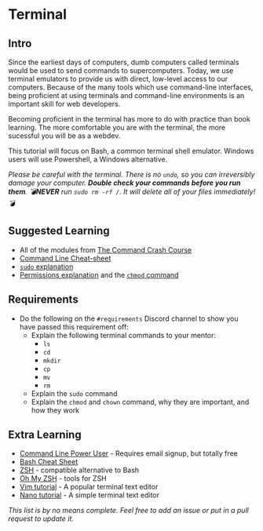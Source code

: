 # Terminal

## Intro

Since the earliest days of computers, dumb computers called terminals would be used to send commands to supercomputers. Today, we use terminal emulators to provide us with direct, low-level access to our computers. Because of the many tools which use command-line interfaces, being proficient at using terminals and command-line environments is an important skill for web developers. 

Becoming proficient in the terminal has more to do with practice than book learning. The more comfortable you are with the terminal, the more sucessful you will be as a webdev.

This tutorial will focus on Bash, a common terminal shell emulator. Windows users will use Powershell, a Windows alternative.

*Please be careful with the terminal. There is no `undo`, so you can irreversibly damage your computer. **Double check your commands before you run them**. 💣**NEVER** run `sudo rm -rf /`. It will delete all of your files immediately!💣*

## Suggested Learning

- All of the modules from [The Command Crash Course](https://learnpythonthehardway.org/book/appendixa.html)
- [Command Line Cheat-sheet](https://www.git-tower.com/blog/command-line-cheat-sheet/)
- [`sudo` explanation](https://linuxacademy.com/blog/linux/linux-commands-for-beginners-sudo/)
- [Permissions explanation](http://www.thegeekstuff.com/2010/04/unix-file-and-directory-permissions/) and the [`chmod` command](http://www.thegeekstuff.com/2010/06/chmod-command-examples)

## Requirements

- Do the following on the `#requirements` Discord channel to show you have passed this requirement off:
  - Explain the following terminal commands to your mentor:
    - `ls`
    - `cd`
    - `mkdir`
    - `cp`
    - `mv`
    - `rm`
  - Explain the `sudo` command
  - Explain the `chmod` and `chown` command, why they are important, and how they work

## Extra Learning

- [Command Line Power User](https://commandlinepoweruser.com) - Requires email signup, but totally free
- [Bash Cheat Sheet](https://learncodethehardway.org/unix/bash_cheat_sheet.pdf)
- [ZSH](http://zsh.sourceforge.net) - compatible alternative to Bash
- [Oh My ZSH](https://github.com/robbyrussell/oh-my-zsh) - tools for ZSH
- [Vim tutorial](http://www.openvim.com) - A popular terminal text editor
- [Nano tutorial](https://www.howtogeek.com/howto/42980/the-beginners-guide-to-nano-the-linux-command-line-text-editor/) - A simple terminal text editor

*This list is by no means complete. Feel free to add an issue or put in a pull request to update it.*